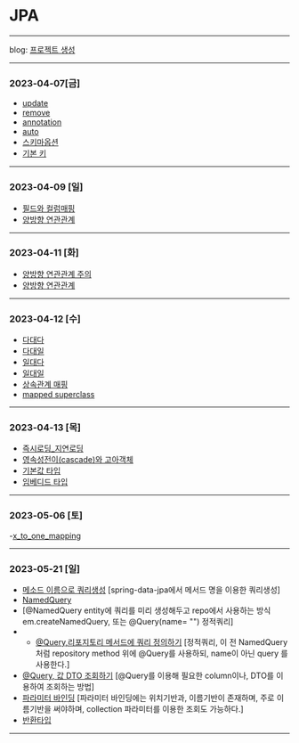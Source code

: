 # JPA
* * *
blog: [프로젝트 생성](https://cronex.tistory.com/m/23)
* * *
### 2023-04-07[금]
- [update](https://github.com/xxx-sj/Today_I_Learned/blob/master/JPA/java_orm_programming/update/update.md)
- [remove](https://github.com/xxx-sj/Today_I_Learned/blob/master/JPA/java_orm_programming/remove/remove.md)
- [annotation](https://github.com/xxx-sj/Today_I_Learned/blob/master/JPA/java_orm_programming/Entity_mapping/Annotation.md)
- [auto](https://github.com/xxx-sj/Today_I_Learned/blob/master/JPA/java_orm_programming/Entity_mapping/auto.md)
- [스키마옵션](https://github.com/xxx-sj/Today_I_Learned/blob/master/JPA/java_orm_programming/Entity_mapping/schema_options.md)
- [기본 키 ](https://github.com/xxx-sj/Today_I_Learned/blob/master/JPA/java_orm_programming/Entity_mapping/%EA%B8%B0%EB%B3%B8%ED%82%A4_%EB%A7%A4%ED%95%91.md)
* * *
### 2023-04-09 [일]
- [필드와 컬럼매핑](https://github.com/xxx-sj/Today_I_Learned/blob/master/JPA/java_orm_programming/Entity_mapping/%ED%95%84%EB%93%9C%EC%99%80%EC%BB%AC%EB%9F%BC%EB%A7%A4%ED%95%91.md)
- [양방향 연관관계](https://github.com/xxx-sj/Today_I_Learned/blob/master/JPA/java_orm_programming/%EC%97%B0%EA%B4%80%EA%B4%80%EA%B3%84_%EB%A7%A4%ED%95%91%EA%B8%B0%EC%B4%88/%EC%96%91%EB%B0%A9%ED%96%A5_%EC%97%B0%EA%B4%80%EA%B4%80%EA%B3%84.md)
* * *
### 2023-04-11 [화]
- [양방향 연관관계 주의](https://github.com/xxx-sj/Today_I_Learned/blob/master/JPA/java_orm_programming/%EC%97%B0%EA%B4%80%EA%B4%80%EA%B3%84_%EB%A7%A4%ED%95%91%EA%B8%B0%EC%B4%88/%EC%96%91%EB%B0%A9%ED%96%A5_%EC%97%B0%EA%B4%80%EA%B4%80%EA%B3%84_%EC%A3%BC%EC%9D%98.md)
- [양방향 연관관계](https://github.com/xxx-sj/Today_I_Learned/blob/master/JPA/java_orm_programming/%EC%97%B0%EA%B4%80%EA%B4%80%EA%B3%84_%EB%A7%A4%ED%95%91%EA%B8%B0%EC%B4%88/%EC%96%91%EB%B0%A9%ED%96%A5_%EC%97%B0%EA%B4%80%EA%B4%80%EA%B3%84.md)
* * *
### 2023-04-12 [수]
- [다대다](https://github.com/xxx-sj/Today_I_Learned/blob/master/JPA/java_orm_programming/%EB%8B%A4%EC%96%91%ED%95%9C_%EC%97%B0%EA%B4%80%EA%B4%80%EA%B3%84/%EB%8B%A4%EB%8C%80%EB%8B%A4.md)
- [다대일](https://github.com/xxx-sj/Today_I_Learned/blob/master/JPA/java_orm_programming/%EB%8B%A4%EC%96%91%ED%95%9C_%EC%97%B0%EA%B4%80%EA%B4%80%EA%B3%84/%EB%8B%A4%EB%8C%80%EC%9D%BC.md)
- [일대다](https://github.com/xxx-sj/Today_I_Learned/blob/master/JPA/java_orm_programming/%EB%8B%A4%EC%96%91%ED%95%9C_%EC%97%B0%EA%B4%80%EA%B4%80%EA%B3%84/%EC%9D%BC%EB%8C%80%EB%8B%A4.md)
- [일대일](https://github.com/xxx-sj/Today_I_Learned/blob/master/JPA/java_orm_programming/%EB%8B%A4%EC%96%91%ED%95%9C_%EC%97%B0%EA%B4%80%EA%B4%80%EA%B3%84/%EC%9D%BC%EB%8C%80%EC%9D%BC.md)
- [상속관계 매핑](https://github.com/xxx-sj/Today_I_Learned/blob/master/JPA/java_orm_programming/%EA%B3%A0%EA%B8%89%EB%A7%A4%ED%95%91/%EC%83%81%EC%86%8D%EA%B4%80%EA%B3%84_%EB%A7%A4%ED%95%91.md)
- [mapped superclass](https://github.com/xxx-sj/Today_I_Learned/blob/master/JPA/java_orm_programming/%EA%B3%A0%EA%B8%89%EB%A7%A4%ED%95%91/Mapped_superclass.md)
* * *
### 2023-04-13 [목]
- [즉시로딩_지연로딩](https://github.com/xxx-sj/Today_I_Learned/blob/master/JPA/java_orm_programming/%ED%94%84%EB%A1%9D%EC%8B%9C%EC%99%80_%EC%97%B0%EA%B4%80%EA%B4%80%EA%B3%84_%EA%B4%80%EB%A6%AC/%EC%A6%89%EC%8B%9C%EB%A1%9C%EB%94%A9_%EC%A7%80%EC%97%B0%EB%A1%9C%EB%94%A9.md)
- [영속성전이(cascade)와 고아객체](https://github.com/xxx-sj/Today_I_Learned/blob/master/JPA/java_orm_programming/%ED%94%84%EB%A1%9D%EC%8B%9C%EC%99%80_%EC%97%B0%EA%B4%80%EA%B4%80%EA%B3%84_%EA%B4%80%EB%A6%AC/%EC%98%81%EC%86%8D%EC%84%B1%EC%A0%84%EC%9D%B4(CASCADE)%EC%99%80_%EA%B3%A0%EC%95%84%EA%B0%9D%EC%B2%B4.md)
- [기본값 타입](https://github.com/xxx-sj/Today_I_Learned/blob/master/JPA/java_orm_programming/%EA%B0%92_%ED%83%80%EC%9E%85/%EA%B8%B0%EB%B3%B8%EA%B0%92_%ED%83%80%EC%9E%85.md)
- [임베디드 타입](https://github.com/xxx-sj/Today_I_Learned/blob/master/JPA/java_orm_programming/%EA%B0%92_%ED%83%80%EC%9E%85/%EC%9E%84%EB%B2%A0%EB%94%94%EB%93%9C_%ED%83%80%EC%9E%85.md)
* * *
### 2023-05-06 [토]
-[x_to_one_mapping](https://github.com/xxx-sj/Today_I_Learned/blob/master/JPA/java_orm_programming/API%EA%B0%9C%EB%B0%9C%EA%B3%BC_%EC%84%B1%EB%8A%A5_%EC%B5%9C%EC%A0%81%ED%99%94/x_to_one_mapping.md)
* * *
### 2023-05-21 [일]
- [메소드 이름으로 쿼리생성](https://github.com/xxx-sj/Today_I_Learned/blob/master/JPA/java_orm_programming/%EC%8B%A4%EC%A0%84!%EC%8A%A4%ED%94%84%EB%A7%81_%EB%8D%B0%EC%9D%B4%ED%84%B0_JPA/%EC%BF%BC%EB%A6%AC_%EB%A9%94%EC%86%8C%EB%93%9C_%EA%B8%B0%EB%8A%A5/%EB%A9%94%EC%86%8C%EB%93%9C_%EC%9D%B4%EB%A6%84%EC%9C%BC%EB%A1%9C_%EC%BF%BC%EB%A6%AC_%EC%83%9D%EC%84%B1.md) [spring-data-jpa에서 메서드 명을 이용한 쿼리생성]
- [NamedQuery](https://github.com/xxx-sj/Today_I_Learned/blob/master/JPA/java_orm_programming/%EC%8B%A4%EC%A0%84!%EC%8A%A4%ED%94%84%EB%A7%81_%EB%8D%B0%EC%9D%B4%ED%84%B0_JPA/%EC%BF%BC%EB%A6%AC_%EB%A9%94%EC%86%8C%EB%93%9C_%EA%B8%B0%EB%8A%A5/JPA_NameedQuery.md)
- [@NamedQuery entity에 쿼리를 미리 생성해두고 repo에서 사용하는 방식 em.createNamedQuery, 또는 @Query(name= "") 정적쿼리]
- - [@Query,리포지토리 메서드에 쿼리 정의하기](https://github.com/xxx-sj/Today_I_Learned/blob/master/JPA/java_orm_programming/%EC%8B%A4%EC%A0%84!%EC%8A%A4%ED%94%84%EB%A7%81_%EB%8D%B0%EC%9D%B4%ED%84%B0_JPA/%EC%BF%BC%EB%A6%AC_%EB%A9%94%EC%86%8C%EB%93%9C_%EA%B8%B0%EB%8A%A5/%40Query_%EB%A0%88%ED%8F%AC%EC%A7%80%ED%86%A0%EB%A6%AC_%EB%A9%94%EC%86%8C%EB%93%9C%EC%97%90_%EC%BF%BC%EB%A6%AC_%EC%A0%95%EC%9D%98%ED%95%98%EA%B8%B0.md) [정적쿼리, 이 전 NamedQuery 처럼 repository method 위에 @Query를 사용하되, name이 아닌 query 를 사용한다.]
- [@Query, 값 DTO 조회하기](https://github.com/xxx-sj/Today_I_Learned/blob/master/JPA/java_orm_programming/%EC%8B%A4%EC%A0%84!%EC%8A%A4%ED%94%84%EB%A7%81_%EB%8D%B0%EC%9D%B4%ED%84%B0_JPA/%EC%BF%BC%EB%A6%AC_%EB%A9%94%EC%86%8C%EB%93%9C_%EA%B8%B0%EB%8A%A5/%40Query_%EA%B0%92_DTO_%EC%A1%B0%ED%9A%8C%ED%95%98%EA%B8%B0.md) [@Query를 이용해 필요한 column이나, DTO를 이용하여 조회하는 방법]
- [파라미터 바인딩](https://github.com/xxx-sj/Today_I_Learned/blob/master/JPA/java_orm_programming/%EC%8B%A4%EC%A0%84!%EC%8A%A4%ED%94%84%EB%A7%81_%EB%8D%B0%EC%9D%B4%ED%84%B0_JPA/%EC%BF%BC%EB%A6%AC_%EB%A9%94%EC%86%8C%EB%93%9C_%EA%B8%B0%EB%8A%A5/%ED%8C%8C%EB%9D%BC%EB%AF%B8%ED%84%B0_%EB%B0%94%EC%9D%B8%EB%94%A9.md) [파라미터 바인딩에는 위치기반과, 이름기반이 존재하며, 주로 이름기반을 써야하며, collection 파라미터를 이용한 조회도 가능하다.]
- [반환타입](https://github.com/xxx-sj/Today_I_Learned/blob/master/JPA/java_orm_programming/%EC%8B%A4%EC%A0%84!%EC%8A%A4%ED%94%84%EB%A7%81_%EB%8D%B0%EC%9D%B4%ED%84%B0_JPA/%EC%BF%BC%EB%A6%AC_%EB%A9%94%EC%86%8C%EB%93%9C_%EA%B8%B0%EB%8A%A5/%EB%B0%98%ED%99%98_%ED%83%80%EC%9E%85.md)
* * *


